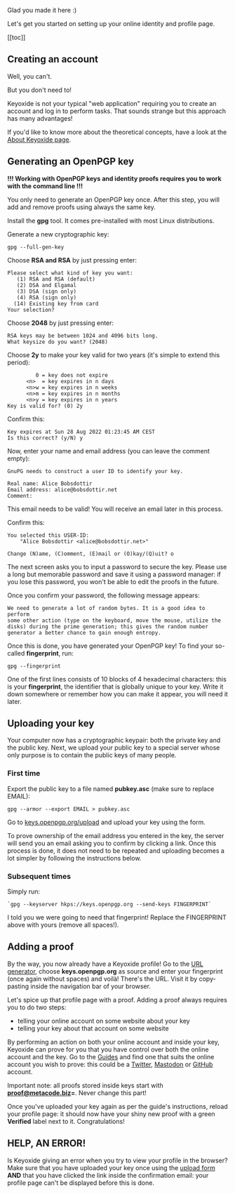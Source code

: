 Glad you made it here :)

Let's get you started on setting up your online identity and profile page.

[[toc]]

## Creating an account

Well, you can't.

But you don't need to!

Keyoxide is not your typical "web application" requiring you to create an account and log in to perform tasks. That sounds strange but this approach has many advantages!

If you'd like to know more about the theoretical concepts, have a look at the [About Keyoxide page](/about).

## Generating an OpenPGP key

**!!! Working with OpenPGP keys and identity proofs requires you to work with the command line !!!**

You only need to generate an OpenPGP key once. After this step, you will add and remove proofs using always the same key.

Install the **gpg** tool. It comes pre-installed with most Linux distributions.

Generate a new cryptographic key:
```
gpg --full-gen-key
```

Choose **RSA and RSA** by just pressing enter:
```
Please select what kind of key you want:
   (1) RSA and RSA (default)
   (2) DSA and Elgamal
   (3) DSA (sign only)
   (4) RSA (sign only)
  (14) Existing key from card
Your selection?
```

Choose **2048** by just pressing enter:
```
RSA keys may be between 1024 and 4096 bits long.
What keysize do you want? (2048)
```

Choose **2y** to make your key valid for two years (it's simple to extend this period):
```Please specify how long the key should be valid.
         0 = key does not expire
      <n>  = key expires in n days
      <n>w = key expires in n weeks
      <n>m = key expires in n months
      <n>y = key expires in n years
Key is valid for? (0) 2y
```

Confirm this:
```
Key expires at Sun 28 Aug 2022 01:23:45 AM CEST
Is this correct? (y/N) y
```

Now, enter your name and email address (you can leave the comment empty):
```
GnuPG needs to construct a user ID to identify your key.

Real name: Alice Bobsdottir
Email address: alice@bobsdottir.net
Comment:
```

This email needs to be valid! You will receive an email later in this process.

Confirm this:
```
You selected this USER-ID:
    "Alice Bobsdottir <alice@bobsdottir.net>"

Change (N)ame, (C)omment, (E)mail or (O)kay/(Q)uit? o
```

The next screen asks you to input a password to secure the key. Please use a long but memorable password and save it using a password manager: if you lose this password, you won't be able to edit the proofs in the future.

Once you confirm your password, the following message appears:
```
We need to generate a lot of random bytes. It is a good idea to perform
some other action (type on the keyboard, move the mouse, utilize the
disks) during the prime generation; this gives the random number
generator a better chance to gain enough entropy.
```

Once this is done, you have generated your OpenPGP key! To find your so-called **fingerprint**, run:
```
gpg --fingerprint
```

One of the first lines consists of 10 blocks of 4 hexadecimal characters: this is your **fingerprint**, the identifier that is globally unique to your key. Write it down somewhere or remember how you can make it appear, you will need it later.

## Uploading your key

Your computer now has a cryptographic keypair: both the private key and the public key. Next, we upload your public key to a special server whose only purpose is to contain the public keys of many people.

### First time

Export the public key to a file named **pubkey.asc** (make sure to replace EMAIL):
```
gpg --armor --export EMAIL > pubkey.asc
```

Go to [keys.openpgp.org/upload](https://keys.openpgp.org/upload) and upload your key using the form.

To prove ownership of the email address you entered in the key, the server will send you an email asking you to confirm by clicking a link. Once this process is done, it does not need to be repeated and uploading becomes a lot simpler by following the instructions below.

### Subsequent times

Simply run:
```
`gpg --keyserver hkps://keys.openpgp.org --send-keys FINGERPRINT`
```

I told you we were going to need that fingerprint! Replace the FINGERPRINT above with yours (remove all spaces!).

## Adding a proof

By the way, you now already have a Keyoxide profile! Go to the [URL generator](/util/profile-url), choose **keys.openpgp.org** as source and enter your fingerprint (once again without spaces) and voilà! There's the URL. Visit it by copy-pasting inside the navigation bar of your browser.

Let's spice up that profile page with a proof. Adding a proof always requires you to do two steps:

- telling your online account on some website about your key
- telling your key about that account on some website

By performing an action on both your online account and inside your key, Keyoxide can prove for you that you have control over both the online account and the key. Go to the [Guides](/guides) and find one that suits the online account you wish to prove: this could be a [Twitter](/guides/twitter), [Mastodon](/guides/mastodon) or [GitHub](/guides/github) account.

Important note: all proofs stored inside keys start with **proof@metacode.biz=**. Never change this part!

Once you've uploaded your key again as per the guide's instructions, reload your profile page: it should now have your shiny new proof with a green **Verified** label next to it. Congratulations!

## HELP, AN ERROR!

Is Keyoxide giving an error when you try to view your profile in the browser? Make sure that you have uploaded your key once using the [upload form](https://keys.openpgp.org/upload) **AND** that you have clicked the link inside the confirmation email: your profile page can't be displayed before this is done.

